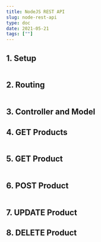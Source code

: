 ```yaml
---
title: NodeJS REST API
slug: node-rest-api
type: doc
date: 2021-05-21
tags: [""]
---
```


## 1. Setup

```

```

## 2. Routing

```

```

## 3. Controller and Model

## 4. GET Products

```

```

## 5. GET Product

```

```

## 6. POST Product

```

```

## 7. UPDATE Product

## 8. DELETE Product

